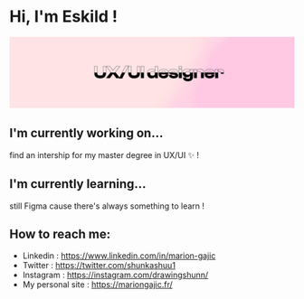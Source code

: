# Hi, I'm Eskild !

![Cover](https://github.com/Shunkashuu/Shunkashuu/blob/master/LinkedIn%20cover%20-%202.jpg)

## I'm currently working on...

find an intership for my master degree in UX/UI ✨ !

## I'm currently learning...

still Figma cause there's always something to learn !

## How to reach me:

- Linkedin : https://www.linkedin.com/in/marion-gajic
- Twitter : https://twitter.com/shunkashuu1
- Instagram : https://instagram.com/drawingshunn/
- My personal site : https://mariongajic.fr/
